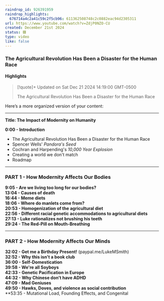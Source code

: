 ```yaml
---
raindrop_id: 926391959
raindrop_highlights:
  676714a4c2a41c59c2f5cb96: 611362508748c2c0882eac94d2305311
url: https://www.youtube.com/watch?v=ZdjP0NZO-CU
created: December 21st 2024
status: 🟥
type: video
like: false
---
```



### The Agricultural Revolution Has Been a Disaster for the Human Race


#### Highlights

> [!quote]+ Updated on Sat Dec 21 2024 14:19:00 GMT-0500
>
> The Agricultural Revolution Has Been a Disaster for the Human Race

Here’s a more organized version of your content:

---

**Title: The Impact of Modernity on Humanity**

**0:00 - Introduction**
- The Agricultural Revolution Has Been a Disaster for the Human Race
- Spencer Wells' *Pandora's Seed*
- Cochran and Harpending's *10,000 Year Explosion*
- Creating a world we don't match
- Roadmap

---

### PART 1 - How Modernity Affects Our Bodies

**9:05 - Are we living too long for our bodies?**  
**13:04 - Causes of death**  
**16:44 - Meme diets**  
**18:06 - Where do manlets come from?**  
**20:53 - Homogenization of the agricultural diet**  
**22:56 - Different racial genetic accommodations to agricultural diets**  
**27:13 - Luke rationalizes not brushing his teeth**  
**29:24 - The Red-Pill on Mouth-Breathing**  

---

### PART 2 - How Modernity Affects Our Minds

**32:02 - Get me a Birthday Present!**  (paypal.me/LukeMSmith)  
**32:52 - Why this isn't a book club**  
**36:00 - Self-Domestication**  
**39:58 - We're all Soyboys**  
**42:33 - Genetic Pacification in Europe**  
**44:32 - Why Chinese don’t have ADHD**  
**47:09 - Mad Geniuses**  
**49:50 - Hawks, Doves, and violence as social contribution**  
**53:35 - Mutational Load, Founding Effects, and Congenital